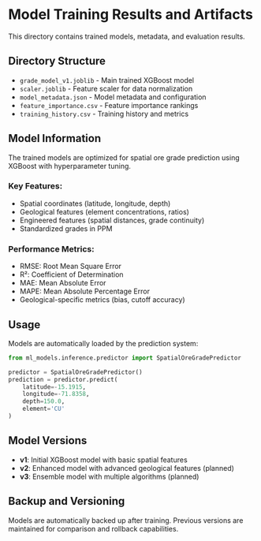 # Model Training Results and Artifacts

This directory contains trained models, metadata, and evaluation results.

## Directory Structure

- `grade_model_v1.joblib` - Main trained XGBoost model
- `scaler.joblib` - Feature scaler for data normalization
- `model_metadata.json` - Model metadata and configuration
- `feature_importance.csv` - Feature importance rankings
- `training_history.csv` - Training history and metrics

## Model Information

The trained models are optimized for spatial ore grade prediction using XGBoost with hyperparameter tuning.

### Key Features:
- Spatial coordinates (latitude, longitude, depth)
- Geological features (element concentrations, ratios)
- Engineered features (spatial distances, grade continuity)
- Standardized grades in PPM

### Performance Metrics:
- RMSE: Root Mean Square Error
- R²: Coefficient of Determination
- MAE: Mean Absolute Error
- MAPE: Mean Absolute Percentage Error
- Geological-specific metrics (bias, cutoff accuracy)

## Usage

Models are automatically loaded by the prediction system:

```python
from ml_models.inference.predictor import SpatialOreGradePredictor

predictor = SpatialOreGradePredictor()
prediction = predictor.predict(
    latitude=-15.1915,
    longitude=-71.8358,
    depth=150.0,
    element='CU'
)
```

## Model Versions

- **v1**: Initial XGBoost model with basic spatial features
- **v2**: Enhanced model with advanced geological features (planned)
- **v3**: Ensemble model with multiple algorithms (planned)

## Backup and Versioning

Models are automatically backed up after training. Previous versions are maintained for comparison and rollback capabilities.

